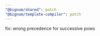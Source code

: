 ```yaml
---
"@bignum/shared": patch
"@bignum/template-compiler": patch
---
```


fix: wrong precedence for successive pows
